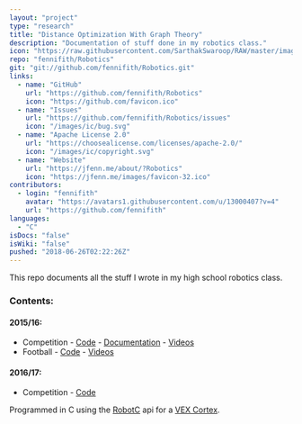 ```yaml
---
layout: "project"
type: "research"
title: "Distance Optimization With Graph Theory"
description: "Documentation of stuff done in my robotics class."
icon: "https://raw.githubusercontent.com/SarthakSwaroop/RAW/master/image%20(3).png"
repo: "fennifith/Robotics"
git: "git://github.com/fennifith/Robotics.git"
links: 
  - name: "GitHub"
    url: "https://github.com/fennifith/Robotics"
    icon: "https://github.com/favicon.ico"
  - name: "Issues"
    url: "https://github.com/fennifith/Robotics/issues"
    icon: "/images/ic/bug.svg"
  - name: "Apache License 2.0"
    url: "https://choosealicense.com/licenses/apache-2.0/"
    icon: "/images/ic/copyright.svg"
  - name: "Website"
    url: "https://jfenn.me/about/?Robotics"
    icon: "https://jfenn.me/images/favicon-32.ico"
contributors: 
  - login: "fennifith"
    avatar: "https://avatars1.githubusercontent.com/u/13000407?v=4"
    url: "https://github.com/fennifith"
languages: 
  - "C"
isDocs: "false"
isWiki: "false"
pushed: "2018-06-26T02:22:26Z"
---
```


This repo documents all the stuff I wrote in my high school robotics class.

### Contents:
#### 2015/16:
- Competition - [Code](/competition-15-16) - [Documentation](https://docs.google.com/document/d/1IWjHtT6LNowGxxKlh4OkdcDtxV07XORD_5TFfcF2yWo/edit?usp=sharing) - [Videos](https://www.youtube.com/playlist?list=PLMf3p7_TJ_P4phD890cqp4CLXjqPHvKnl)
- Football - [Code](football-15-16) - [Videos](https://www.youtube.com/playlist?list=PLMf3p7_TJ_P4XDTrVQPLLIyEtKlWlW_v5)

#### 2016/17:
- Competition - [Code](/competition-16-17)

Programmed in C using the [RobotC](http://www.robotc.net/) api for a [VEX Cortex](http://www.vexrobotics.com/276-2194.html).
